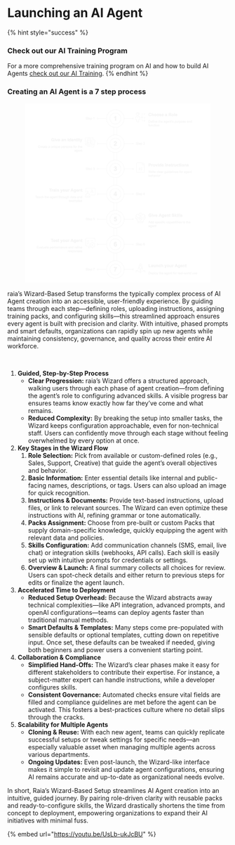 # Launching an AI Agent

{% hint style="success" %}
### Check out our AI Training Program

For a more comprehensive training program on AI and how to build AI Agents [check out our AI Training](https://app.gitbook.com/o/6fIasulwAMiCXfnCAZn0/s/SfECtcNwrIDQm7NrCIeB/).&#x20;
{% endhint %}

### Creating an AI Agent is a 7 step process

<figure><img src="../.gitbook/assets/buildAgent.png" alt=""><figcaption></figcaption></figure>

raia’s Wizard-Based Setup transforms the typically complex process of AI Agent creation into an accessible, user-friendly experience. By guiding teams through each step—defining roles, uploading instructions, assigning training packs, and configuring skills—this streamlined approach ensures every agent is built with precision and clarity. With intuitive, phased prompts and smart defaults, organizations can rapidly spin up new agents while maintaining consistency, governance, and quality across their entire AI workforce.

<figure><img src="../.gitbook/assets/Screenshot 2025-03-07 at 4.08.28 PM.png" alt=""><figcaption></figcaption></figure>

1. **Guided, Step-by-Step Process**
   * **Clear Progression:** raia’s Wizard offers a structured approach, walking users through each phase of agent creation—from defining the agent’s role to configuring advanced skills. A visible progress bar ensures teams know exactly how far they’ve come and what remains.
   * **Reduced Complexity:** By breaking the setup into smaller tasks, the Wizard keeps configuration approachable, even for non-technical staff. Users can confidently move through each stage without feeling overwhelmed by every option at once.
2. **Key Stages in the Wizard Flow**
   1. **Role Selection:** Pick from available or custom-defined roles (e.g., Sales, Support, Creative) that guide the agent’s overall objectives and behavior.
   2. **Basic Information:** Enter essential details like internal and public-facing names, descriptions, or tags. Users can also upload an image for quick recognition.
   3. **Instructions & Documents:** Provide text-based instructions, upload files, or link to relevant sources. The Wizard can even optimize these instructions with AI, refining grammar or tone automatically.
   4. **Packs Assignment:** Choose from pre-built or custom Packs that supply domain-specific knowledge, quickly equipping the agent with relevant data and policies.
   5. **Skills Configuration:** Add communication channels (SMS, email, live chat) or integration skills (webhooks, API calls). Each skill is easily set up with intuitive prompts for credentials or settings.
   6. **Overview & Launch:** A final summary collects all choices for review. Users can spot-check details and either return to previous steps for edits or finalize the agent launch.
3. **Accelerated Time to Deployment**
   * **Reduced Setup Overhead:** Because the Wizard abstracts away technical complexities—like API integration, advanced prompts, and openAI configurations—teams can deploy agents faster than traditional manual methods.
   * **Smart Defaults & Templates:** Many steps come pre-populated with sensible defaults or optional templates, cutting down on repetitive input. Once set, these defaults can be tweaked if needed, giving both beginners and power users a convenient starting point.
4. **Collaboration & Compliance**
   * **Simplified Hand-Offs:** The Wizard’s clear phases make it easy for different stakeholders to contribute their expertise. For instance, a subject-matter expert can handle instructions, while a developer configures skills.
   * **Consistent Governance:** Automated checks ensure vital fields are filled and compliance guidelines are met before the agent can be activated. This fosters a best-practices culture where no detail slips through the cracks.
5. **Scalability for Multiple Agents**
   * **Cloning & Reuse:** With each new agent, teams can quickly replicate successful setups or tweak settings for specific needs—an especially valuable asset when managing multiple agents across various departments.
   * **Ongoing Updates:** Even post-launch, the Wizard-like interface makes it simple to revisit and update agent configurations, ensuring AI remains accurate and up-to-date as organizational needs evolve.

In short, Raia’s Wizard-Based Setup streamlines AI Agent creation into an intuitive, guided journey. By pairing role-driven clarity with reusable packs and ready-to-configure skills, the Wizard drastically shortens the time from concept to deployment, empowering organizations to expand their AI initiatives with minimal fuss.

{% embed url="https://youtu.be/UsLb-ukJcBU" %}
